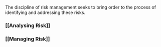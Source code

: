 
The discipline of risk management seeks to bring order to the process of identifying and addressing these risks. 

### [[Analysing Risk]]

### [[Managing Risk]]